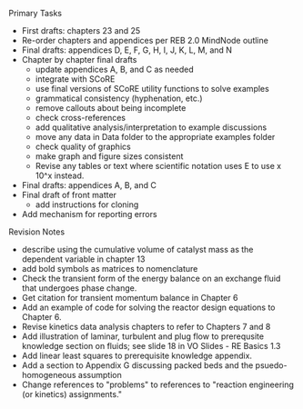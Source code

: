 
Primary Tasks
- First drafts: chapters 23 and 25
- Re-order chapters and appendices per REB 2.0 MindNode outline
- Final drafts: appendices D, E, F, G, H, I, J, K, L, M, and N
- Chapter by chapter final drafts
  - update appendices A, B, and C as needed
  - integrate with SCoRE
  - use final versions of SCoRE utility functions to solve examples
  - grammatical consistency (hyphenation, etc.)
  - remove callouts about being incomplete
  - check cross-references
  - add qualitative analysis/interpretation to example discussions
  - move any data in Data folder to the appropriate examples folder
  - check quality of graphics
  - make graph and figure sizes consistent
  - Revise any tables or text where scientific notation uses E to use x 10^x instead.
- Final drafts: appendices A, B, and C
- Final draft of front matter
  - add instructions for cloning
- Add mechanism for reporting errors

Revision Notes
* describe using the cumulative volume of catalyst mass as the dependent variable in chapter 13
* add bold symbols as matrices to nomenclature
* Check the transient form of the energy balance on an exchange fluid that undergoes phase change.
* Get citation for transient momentum balance in Chapter 6
* Add an example of code for solving the reactor design equations to Chapter 6.
* Revise kinetics data analysis chapters to refer to Chapters 7 and 8
* Add illustration of laminar, turbulent and plug flow to prerequsite knowledge section on fluids; see slide 18 in VO Slides - RE Basics 1.3
* Add linear least squares to prerequisite knowledge appendix.
* Add a section to Appendix G discussing packed beds and the psuedo-homogeneous assumption
* Change references to "problems" to references to "reaction engineering (or kinetics) assignments."